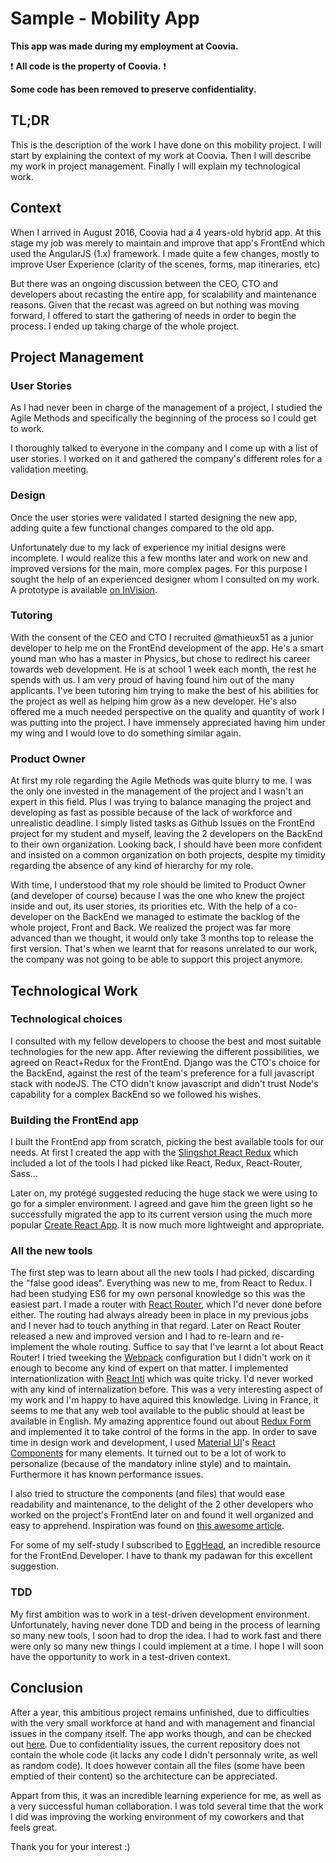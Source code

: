 # Sample - Mobility App

**This app was made during my employment at Coovia.**

:exclamation: **All code is the property of Coovia.** :exclamation:

**Some code has been removed to preserve confidentiality.**

## TL;DR
This is the description of the work I have done on this mobility project.
I will start by explaining the context of my work at Coovia.
Then I will describe my work in project management.
Finally I will explain my technological work.

## Context

When I arrived in August 2016, Coovia had a 4 years-old hybrid app. At this stage my job was merely to maintain and improve that app's FrontEnd which used the AngularJS (1.x) framework. I made quite a few changes, mostly to improve User Experience (clarity of the scenes, forms, map itineraries, etc)

But there was an ongoing discussion between the CEO, CTO and developers about recasting the entire app, for scalability and maintenance reasons. Given that the recast was agreed on but nothing was moving forward, I offered to start the gathering of needs in order to begin the process. I ended up taking charge of the whole project.

## Project Management

### User Stories
As I had never been in charge of the management of a project, I studied the Agile Methods and specifically the beginning of the process so I could get to work.

I thoroughly talked to everyone in the company and I come up with a list of user stories. I worked on it and gathered the company's different roles for a validation meeting.

### Design
Once the user stories were validated I started designing the new app, adding quite a few functional changes compared to the old app.

Unfortunately due to my lack of experience my initial designs were incomplete. I would realize this a few months later and work on new and improved versions for the main, more complex pages. For this purpose I sought the help of an experienced designer whom I consulted on my work. A prototype is available [on InVision](https://invis.io/UNCOWKSPA).

### Tutoring
With the consent of the CEO and CTO I recruited @mathieux51 as a junior developer to help me on the FrontEnd development of the app. He's a smart yound man who has a master in Physics, but chose to redirect his career towards web development. He is at school 1 week each month, the rest he spends with us. I am very proud of having found him out of the many applicants. I've been tutoring him trying to make the best of his abilities for the project as well as helping him grow as a new developer. He's also offered me a much needed perspective on the quality and quantity of work I was putting into the project. I have immensely appreciated having him under my wing and I would love to do something similar again.

### Product Owner
At first my role regarding the Agile Methods was quite blurry to me. I was the only one invested in the management of the project and I wasn't an expert in this field. Plus I was trying to balance managing the project and developing as fast as possible because of the lack of workforce and unrealistic deadline. I simply listed tasks as Github Issues on the FrontEnd project for my student and myself, leaving the 2 developers on the BackEnd to their own organization. Looking back, I should have been more confident and insisted on a common organization on both projects, despite my timidity regarding the absence of any kind of hierarchy for my role.

With time, I understood that my role should be limited to Product Owner (and developer of course) because I was the one who knew the project inside and out, its user stories, its priorities etc. With the help of a co-developer on the BackEnd we managed to estimate the backlog of the whole project, Front and Back. We realized the project was far more advanced than we thought, it would only take 3 months top to release the first version. That's when we learnt that for reasons unrelated to our work, the company was not going to be able to support this project anymore.

## Technological Work

### Technological choices
I consulted with my fellow developers to choose the best and most suitable technologies for the new app. After reviewing the different possibilities, we agreed on React+Redux for the FrontEnd. Django was the CTO's choice for the BackEnd, against the rest of the team's preference for a full javascript stack with nodeJS. The CTO didn't know javascript and didn't trust Node's capability for a complex BackEnd so we followed his wishes.

### Building the FrontEnd app
I built the FrontEnd app from scratch, picking the best available tools for our needs. At first I created the app with the [Slingshot React Redux](https://github.com/coryhouse/react-slingshot) which included a lot of the tools I had picked like React, Redux, React-Router, Sass...

Later on, my protégé suggested reducing the huge stack we were using to go for a simpler environment. I agreed and gave him the green light so he successfully migrated the app to its current version using the much more popular [Create React App](https://github.com/facebookincubator/create-react-app). It is now much more lightweight and appropriate.

### All the new tools
The first step was to learn about all the new tools I had picked, discarding the "false good ideas".
Everything was new to me, from React to Redux.
I had been studying ES6 for my own personal knowledge so this was the easiest part.
I made a router with [React Router](https://github.com/ReactTraining/react-router/tree/master/packages/react-router), which I'd never done before either. The routing had always already been in place in my previous jobs and I never had to touch anything in that regard. Later on React Router released a new and improved version and I had to re-learn and re-implement the whole routing. Suffice to say that I've learnt a lot about React Router!
I tried tweeking the [Webpack](https://webpack.github.io/) configuration but I didn't work on it enough to become any kind of expert on that matter.
I implemented internationlization with [React Intl](https://github.com/yahoo/react-intl) which was quite tricky. I'd never worked with any kind of internalization before. This was a very interesting aspect of my work and I'm happy to have aquired this knowledge. Living in France, it seems to me that any web tool available to the public should at least be available in English.
My amazing apprentice found out about [Redux Form](https://redux-form.com/7.1.2/) and implemented it to take control of the forms in the app.
In order to save time in design work and development, I used [Material UI](http://www.material-ui.com/#/)'s [React Components](https://github.com/callemall/material-ui) for many elements. It turned out to be a lot of work to personalize (because of the mandatory inline style) and to maintain. Furthermore it has known performance issues.

I also tried to structure the components (and files) that would ease readability and maintenance, to the delight of the 2 other developers who worked on the project's FrontEnd later on and found it well organized and easy to apprehend. Inspiration was found on [this awesome article](https://medium.com/@alexmngn/how-to-better-organize-your-react-applications-2fd3ea1920f1).

For some of my self-study I subscribed to [EggHead](https://egghead.io), an incredible resource for the FrontEnd Developer. I have to thank my padawan for this excellent suggestion.

### TDD
My first ambition was to work in a test-driven development environment. Unfortunately, having never done TDD and being in the process of learning so many new tools, I soon had to drop the idea. I had to work fast and there were only so many new things I could implement at a time. I hope I will soon have the opportunity to work in a test-driven context.

## Conclusion
After a year, this ambitious project remains unfinished, due to difficulties with the very small workforce at hand and with management and financial issues in the company itself.
The app works though, and can be checked out [here](https://refonte.coovia.fr).
Due to confidentiality issues, the current repository does not contain the whole code (it lacks any code I didn't personnaly write, as well as random code). It does however contain all the files (some have been emptied of their content) so the architecture can be appreciated.

Appart from this, it was an incredible learning experience for me, as well as a very successful human collaboration. I was told several time that the work I did was improving the working environment of my coworkers and that feels great.


Thank you for your interest :)
